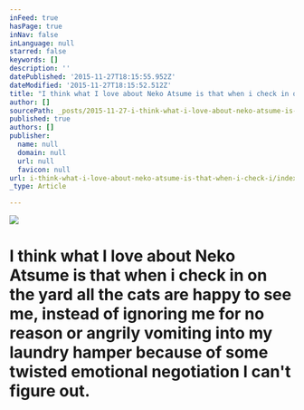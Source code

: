 ```yaml
---
inFeed: true
hasPage: true
inNav: false
inLanguage: null
starred: false
keywords: []
description: ''
datePublished: '2015-11-27T18:15:55.952Z'
dateModified: '2015-11-27T18:15:52.512Z'
title: "I think what I love about Neko Atsume is that when i check in on the yard all the cats are happy to see me, instead of ignoring me for no reason or angrily vomiting into my laundry hamper because of some twisted emotional negotiation I can't figure out."
author: []
sourcePath: _posts/2015-11-27-i-think-what-i-love-about-neko-atsume-is-that-when-i-check-i.md
published: true
authors: []
publisher:
  name: null
  domain: null
  url: null
  favicon: null
url: i-think-what-i-love-about-neko-atsume-is-that-when-i-check-i/index.html
_type: Article

---
```

![](https://the-grid-user-content.s3-us-west-2.amazonaws.com/27ce0fb9-f863-42dd-9445-b78c5715eb25.PNG)

# I think what I love about Neko Atsume is that when i check in on the yard all the cats are happy to see me, instead of ignoring me for no reason or angrily vomiting into my laundry hamper because of some twisted emotional negotiation I can't figure out.